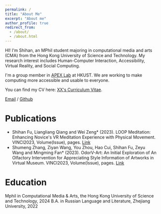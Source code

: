 ```yaml
---
permalink: /
title: "About Me"
excerpt: "About me"
author_profile: true
redirect_from: 
  - /about/
  - /about.html
---
```


HI! I'm Shihan, an MPhil student majoring in computational media and arts (CMA) from the Hong Kong University of Science and Technology. My research interest includes Human-Computer Interaction, Accessibility, Virtual Reality, and Social Computing.

I'm a group member in [APEX Lab](https://www.mingmingfan.com/lab/) at HKUST. We are working to make computing more accessible and usable to everyone.

You can find my CV here: [XX's Curriculum Vitae](../assets/Curriculum_Vitae.pdf).

[Email](mailto:Sfu663@connect.hkust-gz.edu.cn) / [Github](https://github.com/shihanfu) 

# Publications 

- Shihan Fu, Liangliang Qiang and Wei Zeng*  (2023). LOOP Meditation: Enhancing Novice's VR Meditation Experience with Physical Movement. VINCI2023, Volume(Issue), pages. [Link](https://doi.org/10.1111/example)
- Shumeng Zhang, Ziyan Wang, You Zhou, Hao Cui, Shihan Fu, Zeyu Wang and Mingming Fan* (2023). OdorV-Art: An Initial Exploration of An Olfactory Intervention for Appreciating Style Information of Artworks in Virtual Museum. VINCI2023, Volume(Issue), pages. [Link](https://doi.org/10.1111/example)

# Education
Mphil in Computational Media & Arts, the Hong Kong University of Science and Technology, 2024
B.A. in Russian Language and Literature, Zhejiang University, 2022



